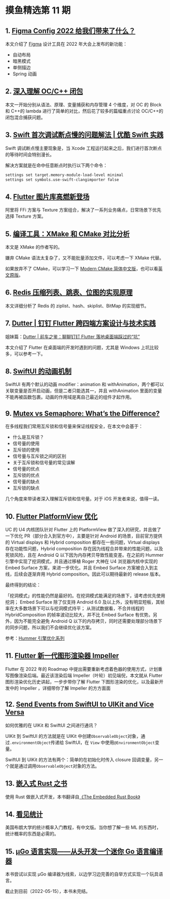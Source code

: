 # 摸鱼精选第 11 期

## 1. [Figma Config 2022 给我们带来了什么？](https://mp.weixin.qq.com/s/7asZa5M9zTeLD6BApEZv7Q)

本文介绍了 [Figma](https://www.figma.com/) 设计工具在 2022 年大会上发布的新功能：

- 自动布局
- 暗黑模式
- 单侧描边
- Spring 动画

## 2. [深入理解 OC/C++ 闭包](https://mp.weixin.qq.com/s/NEvtm_yBMghyP_WTUATy8g)

本文一开始分别从语法、原理、变量捕获和内存管理 4 个维度，对 OC 的 Block 和 C++的 lambda 进行了简单的对比，然后花了较多的篇幅重点讨论 OC/C++的闭包混合捕获问题。

## 3. [Swift 首次调试断点慢的问题解法 | 优酷 Swift 实践](https://mp.weixin.qq.com/s/2uwx5fM5PhYryVjug4H8PA)

Swift 调试断点慢主要现象是，当 Xcode 工程运行起来之后，我们进行首次断点的等待时间会特别漫长。

解决方案就是在命中任意断点时执行以下两个命令：

```bash
settings set target.memory-module-load-level minimal
settings set symbols.use-swift-clangimporter false
```

## 4. [Flutter 图片库高燃新登场](https://mp.weixin.qq.com/s/irsf9550JcHrsd5l-V8BbQ)

阿里将 FFi 方案与 Texture 方案组合，解决了一系列业务痛点，日常场景下优先选择 Texture 方案。

## 5. [编译工具：XMake 和 CMake 对比分析](https://mp.weixin.qq.com/s?__biz=MzI4MDI4MDE5Ng==&mid=2247511513&idx=1&sn=f39b762921eda39d096053f31d87cb74)

本文是 XMake 的作者写的。

嫌弃 CMake 语法太复杂了，又不能批量添加文件，可以考虑一下 XMake 代替。

如果放弃不了 CMake，可以学习一下 [Modern CMake 简体中文版](https://modern-cmake-cn.github.io/Modern-CMake-zh_CN/)，也可以看[英文原版](https://cliutils.gitlab.io/modern-cmake/)。

## 6. [Redis 压缩列表、跳表、位图的实现原理](https://mp.weixin.qq.com/s?__biz=MzI1NjEzMjg3NQ==&mid=2247499375&idx=1&sn=b27763d952e9d7ff295bda6dd167bd52)

本文详细分析了 Redis 的 ziplist、hash、skiplist、BitMap 的实现细节。

## 7. [Dutter | 钉钉 Flutter 跨四端方案设计与技术实践](https://mp.weixin.qq.com/s?__biz=Mzg4MDY0ODk0Ng==&mid=2247486687&idx=1&sn=f928b90fb1d3964970dc0c6b0d9f11f9)

姐妹篇：[Dutter | 前车之鉴：聊聊钉钉 Flutter 落地桌面端踩过的“坑”](https://mp.weixin.qq.com/s?__biz=Mzg4MDY0ODk0Ng==&mid=2247486722&idx=1&sn=8fb7a5f4f3ee3991899f6ac6a781c6c3)

本文介绍了 Flutter 在桌面端的开发时遇到的问题，尤其是 Windows 上坑比较多，可以参考一下。

## 8. [SwiftUI 的动画机制](https://www.fatbobman.com/posts/the_animation_mechanism_of_swiftUI/)

SwiftUI 有两个默认的动画 modifier：animation 和 withAnimation，两个都可以关联变量是否开启动画，但是二者只能选其一，并且 withAnimation 里面的变量不能再被函数包裹。动画的作用域是离自己最近的组件才起作用。

## 9. [Mutex vs Semaphore: What’s the Difference?](https://www.guru99.com/mutex-vs-semaphore.html)

在多线程我们常用互斥锁和信号量来保证线程安全，在本文中会基于：

- 什么是互斥锁？
- 信号量的使用
- 互斥锁的使用
- 信号量与互斥锁之间的区别
- 关于互斥锁和信号量的常见误解
- 信号量的优点
- 互斥锁的优点
- 信号量的缺点
- 互斥锁的缺点

几个角度来带读者深入理解互斥锁和信号量。对于 iOS 开发者来说，值得一读。

## 10. [Flutter PlatformView 优化](https://mp.weixin.qq.com/s/gJXk56yJ5oJREHCUbsdhXg)

UC 的 U4 内核团队针对 Flutter 上的 PlatformView 做了深入的研究，并且做了一下优化 PR（部分合入到官方中），主要是针对 Android 的场景，目前官方提供的 Virtual displays 和 Hybrid composition 都存在一些问题，Virtual displays 存在功能性问题，Hybrid composition 存在因为线程合并带来的性能问题，以及死锁风险，且在 Android Q 以下因为内存拷贝导致性能变差。在之前的 Hummer 引擎中实现了挖洞模式，并且通过移植 Roger 大神在 U4 浏览器内核中实现的 Embed Surface 方案，来进一步优化。并且 Embed Surface 方案被合入到主线，后续会逐渐弃用 Hybrid composition。因此可以期待最新的 release 版本。

最终得到的结论：

「挖洞模式」的性能仍然是最好的。在挖洞模式能满足的场景下，请考虑优先使用挖洞；
Embed Surface 除了仅支持 Android 6.0 及以上外，没有明显短板，其帧率在大多数场景下可以与挖洞模式持平；
从测试数据看，不合并线程的 HybridComposition 的帧率波动比较大，并不比 Embed Surface 有优势。另外，因为不能完全避免 Android Q 以下的内存拷贝，同时还需要处理部分场景下的同步问题，所以我们不会继续优化该方案。

参考：[Hummer 引擎优化系列](https://mp.weixin.qq.com/s?__biz=MzUzMjk2ODM1MA==&mid=2247484736&idx=1&sn=c080c85e8eab7152eccc599170613770&chksm=faaa63b1cdddeaa782aee05d96d733623cb4d52f26670b41ab2e9dbf63301aee4995c070fe00&scene=178&cur_album_id=2315269790401298433#rd)

## 11. [Flutter 新一代图形渲染器 Impeller](https://mp.weixin.qq.com/s/PLvlSt3tlX6AjufDm0XVMA)

Flutter 在 2022 年的 Roadmap 中提出需要重新考虑着色器的使用方式，计划重写图像渲染后端。最近该渲染后端 Impeller（叶轮）初见端倪，本文就从 Flutter 图形渲染优化历史讲起，一步步带你了解 Flutter 下图形渲染的优化，以及最新开发中的 Impeller ，详细带你了解 Impeller 的方方面面

## 12. [Send Events from SwiftUI to UIKit and Vice Versa](https://www.swiftjectivec.com/Events-From-SwiftUI-to-UIKit-and-Vice-Versa/)

如何优雅的在 UIKit 和 SwiftUI 之间进行通讯？

UIKit 到 SwiftUI 的方法就是在 UIKit 中创建`ObservableObject`对象，通过`.environmentObject`传递给 SwiftUI，在 `View` 中使用`@EnvironmentObject`变量。

SwiftUI 到 UIKit 的方法有两个：简单的在初始化时传入 closure 回调变量，另一个就是通过调用`ObservableObject`对象的方法。

## 13. [嵌入式 Rust 之书](https://logiase.github.io/The-Embedded-Rust-Book-CN/intro/hardware.html)

使用 Rust 做嵌入式开发，本书翻译自[《The Embedded Rust Book》](https://docs.rust-embedded.org/book/)

## 14. [看见统计](https://seeing-theory.brown.edu/basic-probability/cn.html)

美国布朗大学的统计概率入门教程，有中文版。当你想了解一些 ML 的东西时，统计概率的东西是必需的。

## 15. [µGo 语言实现——从头开发一个迷你 Go 语言编译器](https://wa-lang.org/ugo-compiler-book/)

本书尝试以实现 µGo 编译器为线索，以边学习边完善的自举方式实现一个玩具语言。

截止到目前（2022-05-15），本书未完结。
